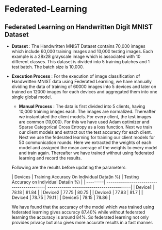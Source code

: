 # Federated-Learning #

## Federated Learning on Handwritten Digit MNIST Dataset ##

- **Dataset** : 
The Handwritten MNIST Dataset contains 70,000 images which include 60,000 training images and 10,000 testing images. Each example is a 28x28 grayscale image which is associated with 10 different classes. This dataset is divided into 5 training batches and 1 test batch. The batch size is 10,000.

- **Execution Process** : 
For the execution of image classification of Handwritten MNIST data using Federated Learning, we have manually dividing the data of training of 60000 images into 5 devices and later on trained on 12000 images for each devices and aggregated them into one single global model.

  - **Manual Process** : 
  The data is first divided into 5 clients, having 10,000 training images each. The images are normalized. Thereafter we instantiated the client models. For every client, the test images are common (10,000). For this we have used Adam optimizer and Sparse Categorical Cross Entropy as a loss function. Next we train our client models and extract out the test accuracy for each client. Next we use the federated learning for training our client models for 50 communication rounds. Here we extracted the weights of each model and assigned the mean average of the weights to every model and train again. Thereafter we have trained without using federated learning and record the results.
  
   Following are the results before updating the parameters:
  
  | Devices  | Training Accuracy On Individual Data(in %) |  Testing Accuracy on Individual Data(in %) |
  | ---------| -------------------------------------------| ------------ ------------------------------|
  | Device1  |     78.18                                  |             81.84                          |
  | Device2  |     77.75                                  |             80.75                          |
  | Device3  |     77.93                                  |             81.7                           |
  | Device4  |     78.75                                  |             79.11                          |
  | Device5  |     78.15                                  |             78.86                          |
 
  
  We have found that the accuracy of the model which was trained using federated learning gives accuracy 87.40% while without federated learning the accuracy is around 84%. So federated learning not only provides privacy but also gives more accurate results in a fast manner.



